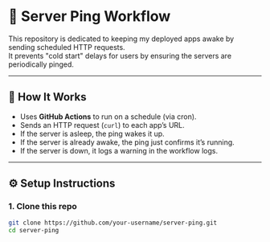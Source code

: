 # 🔄 Server Ping Workflow

This repository is dedicated to keeping my deployed apps awake by sending scheduled HTTP requests.  
It prevents "cold start" delays for users by ensuring the servers are periodically pinged.  

---

## 📌 How It Works
- Uses **GitHub Actions** to run on a schedule (via cron).  
- Sends an HTTP request (`curl`) to each app’s URL.  
- If the server is asleep, the ping wakes it up.  
- If the server is already awake, the ping just confirms it’s running.  
- If the server is down, it logs a warning in the workflow logs.  

---

## ⚙️ Setup Instructions

### 1. Clone this repo
```bash
git clone https://github.com/your-username/server-ping.git
cd server-ping
